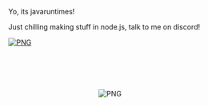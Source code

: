 Yo, its javaruntimes!

<label>Just chilling making stuff in node.js, talk to me on discord!</label>

[<img align="center" alt="PNG" src="https://i.ibb.co/XDHQRXF/image-2022-06-29-185627215.png"/>]()

</br>
</br>
</br>
</br>
ㅤㅤㅤㅤㅤㅤㅤㅤㅤㅤㅤㅤㅤㅤ<img align="center" alt="PNG" src="http://invidget.switchblade.xyz/BnRqXdzyHw"/>
